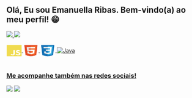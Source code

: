 ## Olá, Eu sou Emanuella Ribas. Bem-vindo(a) ao meu perfil! 😁

 <div>
   <a href="https://github.com/manuribas">
   <img height="180em" src="https://github-readme-stats.vercel.app/api?username=manuribas&show_icons=true&theme=radical&include_all_commits=true&count_private=true"/>
   <img height="180em" src="https://github-readme-stats.vercel.app/api/top-langs/?username=manuribas&layout=compact&langs_count=6&theme=tokyonight"/>

</div>
<div style="display: inline_block"><br>
  <img align="center" alt="Js" height="30" width="40" src="https://raw.githubusercontent.com/devicons/devicon/master/icons/javascript/javascript-plain.svg">
  <img align="center" alt="HTML" height="30" width="40" src="https://raw.githubusercontent.com/devicons/devicon/master/icons/html5/html5-original.svg">
  <img align="center" alt="CSS" height="30" width="40" src="https://raw.githubusercontent.com/devicons/devicon/master/icons/css3/css3-original.svg">
   <img align="center" alt="Java" height="30" width="40" src= "https://cdn.jsdelivr.net/gh/devicons/devicon/icons/java/java-original-wordmark.svg" />
</div>
 
 <br>
 
  ### Me acompanhe também nas redes sociais!
 
<div> 
   <a href = "mailto:emanuella.amorimm@gmail.com"><img src="https://img.shields.io/badge/-Gmail-%23333?style=for-the-badge&logo=gmail&logoColor=white" target="_red"></a>
  <a href="https://www.linkedin.com/in/emanuella-ribas-a36997254/" target="_blank"><img src="https://img.shields.io/badge/-LinkedIn-%230077B5?style=for-the-badge&logo=linkedin&logoColor=white" target="_blank"></a> 
 

</div>
